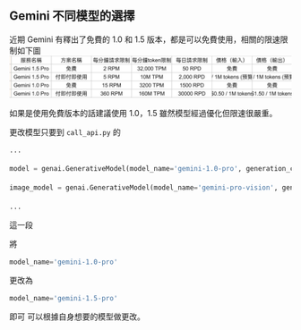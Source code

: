 ## Gemini 不同模型的選擇
近期 Gemini 有釋出了免費的 1.0 和 1.5 版本，都是可以免費使用，相關的限速限制如下圖
![圖13](../images/11.png)

如果是使用免費版本的話建議使用 1.0，1.5 雖然模型經過優化但限速很嚴重。

更改模型只要到 `call_api.py` 的
```py
...

model = genai.GenerativeModel(model_name='gemini-1.0-pro', generation_config=generation_config, safety_settings=safety_settings) # 設定模型, 這邊不用動他

image_model = genai.GenerativeModel(model_name='gemini-pro-vision', generation_config=generation_config, safety_settings=safety_settings)

...
```
這一段

將
```py
model_name='gemini-1.0-pro'
```
更改為
```py
model_name='gemini-1.5-pro'
```
即可
可以根據自身想要的模型做更改。